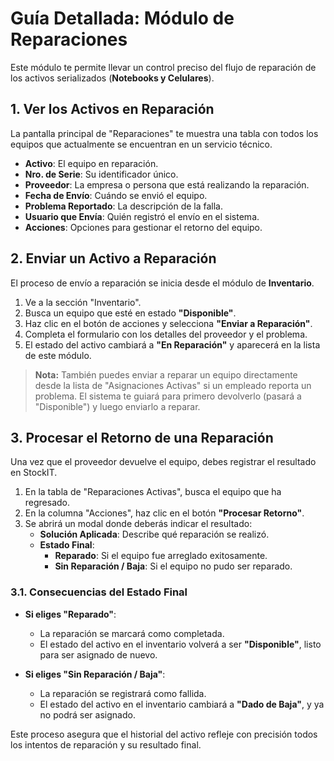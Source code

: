 # Guía Detallada: Módulo de Reparaciones

Este módulo te permite llevar un control preciso del flujo de reparación de los activos serializados (**Notebooks y Celulares**).

## 1. Ver los Activos en Reparación

La pantalla principal de "Reparaciones" te muestra una tabla con todos los equipos que actualmente se encuentran en un servicio técnico.

- **Activo**: El equipo en reparación.
- **Nro. de Serie**: Su identificador único.
- **Proveedor**: La empresa o persona que está realizando la reparación.
- **Fecha de Envío**: Cuándo se envió el equipo.
- **Problema Reportado**: La descripción de la falla.
- **Usuario que Envía**: Quién registró el envío en el sistema.
- **Acciones**: Opciones para gestionar el retorno del equipo.

## 2. Enviar un Activo a Reparación

El proceso de envío a reparación se inicia desde el módulo de **Inventario**.

1.  Ve a la sección "Inventario".
2.  Busca un equipo que esté en estado **"Disponible"**.
3.  Haz clic en el botón de acciones y selecciona **"Enviar a Reparación"**.
4.  Completa el formulario con los detalles del proveedor y el problema.
5.  El estado del activo cambiará a **"En Reparación"** y aparecerá en la lista de este módulo.

> **Nota:** También puedes enviar a reparar un equipo directamente desde la lista de "Asignaciones Activas" si un empleado reporta un problema. El sistema te guiará para primero devolverlo (pasará a "Disponible") y luego enviarlo a reparar.

## 3. Procesar el Retorno de una Reparación

Una vez que el proveedor devuelve el equipo, debes registrar el resultado en StockIT.

1.  En la tabla de "Reparaciones Activas", busca el equipo que ha regresado.
2.  En la columna "Acciones", haz clic en el botón **"Procesar Retorno"**.
3.  Se abrirá un modal donde deberás indicar el resultado:
    *   **Solución Aplicada**: Describe qué reparación se realizó.
    *   **Estado Final**:
        *   **Reparado**: Si el equipo fue arreglado exitosamente.
        *   **Sin Reparación / Baja**: Si el equipo no pudo ser reparado.

### 3.1. Consecuencias del Estado Final

- **Si eliges "Reparado"**:
  - La reparación se marcará como completada.
  - El estado del activo en el inventario volverá a ser **"Disponible"**, listo para ser asignado de nuevo.

- **Si eliges "Sin Reparación / Baja"**:
  - La reparación se registrará como fallida.
  - El estado del activo en el inventario cambiará a **"Dado de Baja"**, y ya no podrá ser asignado.

Este proceso asegura que el historial del activo refleje con precisión todos los intentos de reparación y su resultado final. 